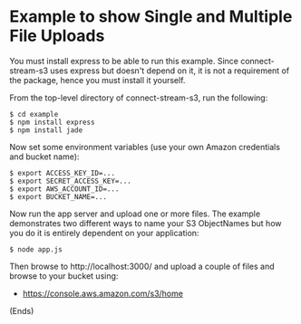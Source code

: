 # Example to show Single and Multiple File Uploads #

You must install express to be able to run this example. Since connect-stream-s3 uses express but doesn't depend on it,
it is not a requirement of the package, hence you must install it yourself.

From the top-level directory of connect-stream-s3, run the following:

    $ cd example
    $ npm install express
    $ npm install jade

Now set some environment variables (use your own Amazon credentials and bucket name):

    $ export ACCESS_KEY_ID=...
    $ export SECRET_ACCESS_KEY=...
    $ export AWS_ACCOUNT_ID=...
    $ export BUCKET_NAME=...

Now run the app server and upload one or more files. The example demonstrates two different ways to name your S3
ObjectNames but how you do it is entirely dependent on your application:

    $ node app.js

Then browse to http://localhost:3000/ and upload a couple of files and browse to your bucket using:

* https://console.aws.amazon.com/s3/home

(Ends)
